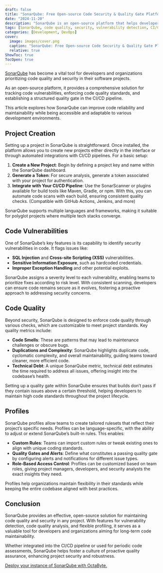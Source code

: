 ```yaml
---
draft: false
title: "SonarQube: Free Open-source Code Security & Quality Gate Platform"
date: "2024-11-20"
description: "SonarQube is an open-source platform that helps developers track code vulnerabilities, enforce quality standards, and ensure secure, maintainable software. It integrates with CI/CD pipelines and supports multiple languages and frameworks for comprehensive code analysis."
tags: [SonarQube, code quality, security, vulnerability detection, CI/CD, open-source, technical debt, code smells, integration, profiles, code maintainability, SonarScanner]
categories: [Development, DevOps]
cover:
  image: images/cover.png
  caption: "SonarQube: Free Open-source Code Security & Quality Gate Platform"
  relative: true
ShowToc: true
TocOpen: true
---
```



[SonarQube](https://octabyte.io/development/dev-ops/sonarqube) has become a vital tool for developers and organizations prioritizing code quality and security in their software projects. 

As an open\-source platform, it provides a comprehensive solution for tracking code vulnerabilities, enforcing code quality standards, and establishing a structured quality gate in the CI/CD pipeline. 

This article explores how SonarQube can improve code reliability and maintainability while being accessible and adaptable to various development environments.

## Project Creation

Setting up a project in SonarQube is straightforward. Once installed, the platform allows you to create new projects either directly in the interface or through automated integrations with CI/CD pipelines. For a basic setup:

1. **Create a New Project**: Begin by defining a project key and name within the SonarQube dashboard.
2. **Generate a Token**: For secure analysis, generate a token associated with your project for authentication.
3. **Integrate with Your CI/CD Pipeline**: Use the SonarScanner or plugins available for build tools like Maven, Gradle, or npm. With this, you can automate code scans with each build, ensuring consistent quality checks. (Compatible with GitHub Actions, Jenkins, and more)

SonarQube supports multiple languages and frameworks, making it suitable for polyglot projects where multiple tech stacks converge.

## Code Vulnerabilities

One of SonarQube’s key features is its capability to identify security vulnerabilities in code. It flags issues like:

* **SQL Injection** and **Cross\-site Scripting (XSS)** vulnerabilities.
* **Sensitive Information Exposure**, such as hardcoded credentials.
* **Improper Exception Handling** and other potential exploits.

SonarQube assigns a severity level to each vulnerability, enabling teams to prioritize fixes according to risk level. With consistent scanning, developers can ensure code remains secure as it evolves, fostering a proactive approach to addressing security concerns.

## Code Quality

Beyond security, SonarQube is designed to enforce code quality through various checks, which are customizable to meet project standards. Key quality metrics include:

* **Code Smells**: These are patterns that may lead to maintenance challenges or obscure bugs.
* **Duplications and Complexity**: SonarQube highlights duplicate code, cyclomatic complexity, and overall maintainability, guiding teams toward cleaner, more efficient code.
* **Technical Debt**: A unique SonarQube metric, technical debt estimates the time required to address all issues, offering insight into the codebase’s health.

Setting up a quality gate within SonarQube ensures that builds don’t pass if they contain issues above a certain threshold, helping developers to maintain high code standards throughout the project lifecycle.

## Profiles

SonarQube profiles allow teams to create tailored rulesets that reflect their project’s specific needs. Profiles can be language\-specific, with the ability to adjust or extend SonarQube’s built\-in rules. This enables:

* **Custom Rules**: Teams can import custom rules or tweak existing ones to align with unique coding standards.
* **Quality Gates and Alerts**: Define what constitutes a passing quality gate by configuring alerts and notifications for different issue types.
* **Role\-Based Access Control**: Profiles can be customized based on team roles, giving project managers, developers, and security analysts the exact insights they need.

Profiles help organizations maintain flexibility in their standards while keeping the entire codebase aligned with best practices.

## Conclusion

SonarQube provides an effective, open\-source solution for maintaining code quality and security in any project. With features for vulnerability detection, code quality analysis, and flexible profiling, it serves as a valuable tool for developers and organizations aiming for long\-term code maintainability. 

Whether integrated into the CI/CD pipeline or used for periodic code assessments, SonarQube helps foster a culture of proactive quality assurance, enhancing project security and robustness.

[Deploy your instance of SonarQube with OctaByte.](https://octabyte.io/development/dev-ops/sonarqube)



